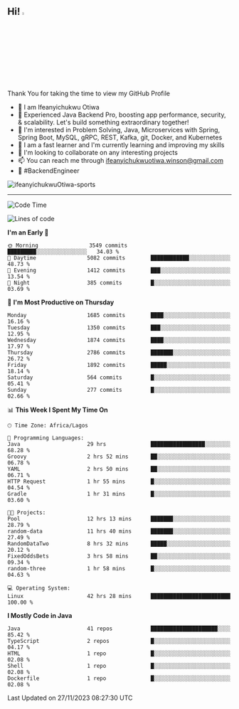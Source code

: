 <!-- BLOG-POST-LIST:START --><!-- BLOG-POST-LIST:END -->

## Hi! <img src="https://media.giphy.com/media/hvRJCLFzcasrR4ia7z/giphy.gif" width="4%"> 

Thank You for taking the time to view my GitHub Profile

- 👋 I am Ifeanyichukwu Otiwa
- 🚀 Experienced Java Backend Pro, boosting app performance, security, & scalability. Let's build something extraordinary together!
- 👀 I'm interested in Problem Solving, Java, Microservices with Spring, Spring Boot, MySQL, gRPC, REST, Kafka, git, Docker, and Kubernetes
- 🌱 I am a fast learner and I'm currently learning and improving my skills
- 💞️ I'm looking to collaborate on any interesting projects
- 📫 You can reach me through ifeanyichukwuotiwa.winson@gmail.com
- 🚀 #BackendEngineer

<p align="left" marginTop="10px"> <img src="https://komarev.com/ghpvc/?username=ifeanyichukwuOtiwa-sports&label=Profile%20views&color=0e75b6&style=for-the-badge" alt="ifeanyichukwuOtiwa-sports" /> </p>

***

<!--START_SECTION:waka-->
![Code Time](http://img.shields.io/badge/Code%20Time-1%2C982%20hrs%2015%20mins-blue)

![Lines of code](https://img.shields.io/badge/From%20Hello%20World%20I%27ve%20Written-4.0%20million%20lines%20of%20code-blue)

**I'm an Early 🐤** 

```text
🌞 Morning                3549 commits        █████████░░░░░░░░░░░░░░░░   34.03 % 
🌆 Daytime                5082 commits        ████████████░░░░░░░░░░░░░   48.73 % 
🌃 Evening                1412 commits        ███░░░░░░░░░░░░░░░░░░░░░░   13.54 % 
🌙 Night                  385 commits         █░░░░░░░░░░░░░░░░░░░░░░░░   03.69 % 
```
📅 **I'm Most Productive on Thursday** 

```text
Monday                   1685 commits        ████░░░░░░░░░░░░░░░░░░░░░   16.16 % 
Tuesday                  1350 commits        ███░░░░░░░░░░░░░░░░░░░░░░   12.95 % 
Wednesday                1874 commits        ████░░░░░░░░░░░░░░░░░░░░░   17.97 % 
Thursday                 2786 commits        ███████░░░░░░░░░░░░░░░░░░   26.72 % 
Friday                   1892 commits        █████░░░░░░░░░░░░░░░░░░░░   18.14 % 
Saturday                 564 commits         █░░░░░░░░░░░░░░░░░░░░░░░░   05.41 % 
Sunday                   277 commits         █░░░░░░░░░░░░░░░░░░░░░░░░   02.66 % 
```


📊 **This Week I Spent My Time On** 

```text
🕑︎ Time Zone: Africa/Lagos

💬 Programming Languages: 
Java                     29 hrs              █████████████████░░░░░░░░   68.28 % 
Groovy                   2 hrs 52 mins       ██░░░░░░░░░░░░░░░░░░░░░░░   06.78 % 
YAML                     2 hrs 50 mins       ██░░░░░░░░░░░░░░░░░░░░░░░   06.71 % 
HTTP Request             1 hr 55 mins        █░░░░░░░░░░░░░░░░░░░░░░░░   04.54 % 
Gradle                   1 hr 31 mins        █░░░░░░░░░░░░░░░░░░░░░░░░   03.60 % 

🐱‍💻 Projects: 
Pool                     12 hrs 13 mins      ███████░░░░░░░░░░░░░░░░░░   28.79 % 
random-data              11 hrs 40 mins      ███████░░░░░░░░░░░░░░░░░░   27.49 % 
RandomDataTwo            8 hrs 32 mins       █████░░░░░░░░░░░░░░░░░░░░   20.12 % 
FixedOddsBets            3 hrs 58 mins       ██░░░░░░░░░░░░░░░░░░░░░░░   09.34 % 
random-three             1 hr 58 mins        █░░░░░░░░░░░░░░░░░░░░░░░░   04.63 % 

💻 Operating System: 
Linux                    42 hrs 28 mins      █████████████████████████   100.00 % 
```

**I Mostly Code in Java** 

```text
Java                     41 repos            █████████████████████░░░░   85.42 % 
TypeScript               2 repos             █░░░░░░░░░░░░░░░░░░░░░░░░   04.17 % 
HTML                     1 repo              █░░░░░░░░░░░░░░░░░░░░░░░░   02.08 % 
Shell                    1 repo              █░░░░░░░░░░░░░░░░░░░░░░░░   02.08 % 
Dockerfile               1 repo              █░░░░░░░░░░░░░░░░░░░░░░░░   02.08 % 
```




 Last Updated on 27/11/2023 08:27:30 UTC
<!--END_SECTION:waka-->

<!--
<p align="center">
![trophy](https://github-profile-trophy.vercel.app/?username=ifeanyichukwuOtiwa-sports&theme=onedark) (https://github.com/ryo-ma/github-profile-trophy)
</p>
-->

<!---
ifeanyi-otiwa/ifeanyi-otiwa is a ✨ special ✨ repository because its `README.md` (this file) appears on your GitHub profile.
You can click the Preview link to take a look at your changes.
--->
